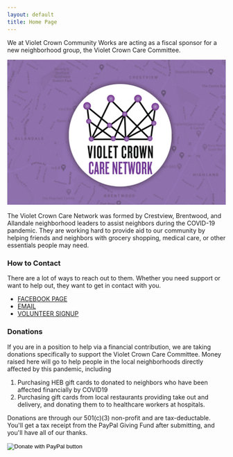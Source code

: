 ```yaml
---
layout: default
title: Home Page
---
```


We at Violet Crown Community Works are acting as a fiscal sponsor for a new neighborhood group, the Violet Crown Care Committee.

<img src="img/vc_care_map.jpg" class="img-responsive">

The Violet Crown Care Network was formed by Crestview, Brentwood, and
Allandale neighborhood leaders to assist neighbors during the COVID-19
pandemic. They are working hard to provide aid to our community by helping
friends and neighbors with grocery shopping, medical care, or other essentials
people may need. 
 
### How to Contact

There are a lot of ways to reach out to them. Whether you need support or want
to help out, they want to get in contact with you. 
 
* [FACEBOOK PAGE](https://www.facebook.com/vccnetwork/)
* [EMAIL](mailto:violetcrowncare@gmail.com)
* [VOLUNTEER SIGNUP](https://docs.google.com/forms/d/e/1FAIpQLSc8GbpIWmlVHxkWkKOcXkMb55urYt1Tr7aQkwssprV4HlYyeA/viewform)

### Donations

If you are in a position to help via a financial contribution, we are taking donations specifically 
to support the Violet Crown Care Committee. Money raised here will go to
help people in the local neighborhoods directly affected by this pandemic, including

1. Purchasing HEB gift cards to donated to neighbors who have been affected
   financially by COVID19
2. Purchasing gift cards from local restaurants providing take out and
   delivery, and donating them to to healthcare workers at hospitals.

Donations are through our 501(c)(3) non-profit and are tax-deductable. You'll
get a tax receipt from the PayPal Giving Fund after submitting, and you'll
have all of our thanks.

<a href="https://paypal.com/us/fundraiser/charity/1726667"><input type="image" src="https://www.paypalobjects.com/en_US/i/btn/btn_donateCC_LG.gif" border="0" name="submit" title="PayPal - The safer, easier way to pay online!" alt="Donate with PayPal button" class="center-block"/></a>
